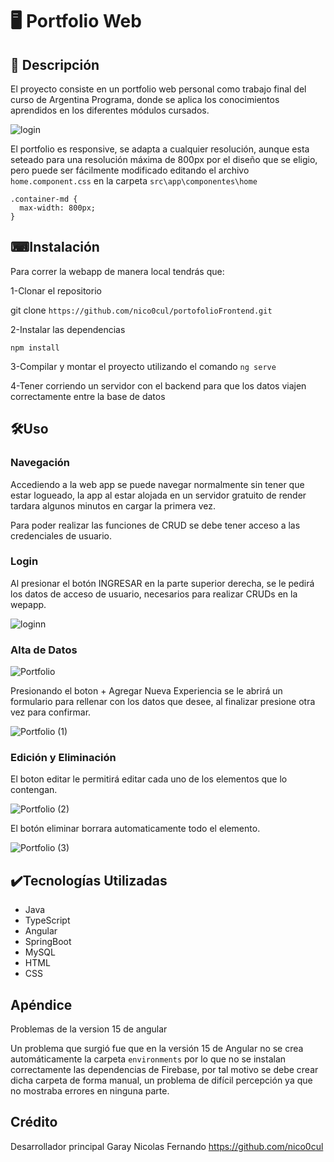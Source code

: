 # 🖥 Portfolio Web

## 📝 Descripción

  El proyecto consiste en un portfolio web personal como trabajo final del curso de Argentina Programa, donde se aplica los conocimientos
  aprendidos en los diferentes módulos cursados.
  
  ![login](https://user-images.githubusercontent.com/94196914/234583736-0c9a456e-68af-4052-a507-f29d00286430.png)
  
  El portfolio es responsive, se adapta a cualquier resolución, aunque esta seteado para una resolución máxima de 800px por el diseño que
  se eligio,
  pero puede ser fácilmente modificado editando el archivo ```home.component.css``` en la carpeta  ```src\app\componentes\home```
  ```
  .container-md {
    max-width: 800px;
  }
  ```
  
## ⌨Instalación

Para correr la webapp de manera local tendrás que:
  
1-Clonar el repositorio

git clone ``` https://github.com/nico0cul/portofolioFrontend.git ```

2-Instalar las dependencias

```npm install```

3-Compilar y montar el proyecto utilizando el comando ```ng serve```

4-Tener corriendo un servidor con el backend para que los datos viajen correctamente entre la base de datos
  
## 🛠Uso

### Navegación
  Accediendo a la web app se puede navegar normalmente sin tener que estar logueado, la app al estar alojada en un 
  servidor gratuito de render tardara algunos minutos en cargar la primera vez.
  
  Para poder realizar las funciones de CRUD se debe tener acceso a las credenciales de usuario.
  
### Login
  Al presionar el botón INGRESAR en la parte superior derecha, se le pedirá los datos de acceso de usuario,
  necesarios para realizar CRUDs en la wepapp.
  
  ![loginn](https://user-images.githubusercontent.com/94196914/234579517-60378d18-b032-4d8d-86fd-c1c5f6294dea.png)

  ### Alta de Datos
  
  ![Portfolio](https://user-images.githubusercontent.com/94196914/234574826-8bd6ed80-bdcc-45eb-a68a-70332a51178b.png)
  
  Presionando el boton + Agregar Nueva Experiencia se le abrirá un formulario para rellenar con los datos que desee, al finalizar 
  presione otra vez para confirmar.
  
  ![Portfolio (1)](https://user-images.githubusercontent.com/94196914/234575329-5778f669-1ffb-41c2-9478-36458887d598.png)

  ### Edición y Eliminación
  El boton editar le permitirá editar cada uno de los elementos que lo contengan.
  
  ![Portfolio (2)](https://user-images.githubusercontent.com/94196914/234576019-1a713181-e96e-443d-a35a-172938c00e4b.png)
  
  El botón eliminar borrara automaticamente todo el elemento.
  
  ![Portfolio (3)](https://user-images.githubusercontent.com/94196914/234576303-bdf3b689-d3df-419d-8194-db2354fbbbb2.png)

## ✔️Tecnologías Utilizadas

- Java
- TypeScript
- Angular
- SpringBoot
- MySQL
- HTML
- CSS
   
## Apéndice  

Problemas de la version 15 de angular
  
  Un problema que surgió fue que en la versión 15 de Angular no se crea automáticamente la carpeta ```environments```
  por lo que no se instalan correctamente las dependencias de Firebase, por tal motivo se debe crear dicha
  carpeta de forma manual, un problema de difícil percepción ya que no mostraba errores en ninguna parte.

## Crédito

Desarrollador principal Garay Nicolas Fernando https://github.com/nico0cul
  











